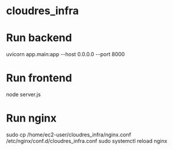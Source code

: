 # cloudres_infra

# Run backend
uvicorn app.main:app --host 0.0.0.0 --port 8000

# Run frontend
node server.js

# Run nginx
sudo cp /home/ec2-user/cloudres_infra/nginx.conf /etc/nginx/conf.d/cloudres_infra.conf
sudo systemctl reload nginx
